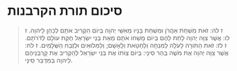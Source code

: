 # סיכום תורת הקרבנות

> ז לה: זֹאת מִשְׁחַת אַהֲרֹן וּמִשְׁחַת בָּנָיו מֵאִשֵּׁי יְהוָה בְּיוֹם הִקְרִיב אֹתָם לְכַהֵן לַיהוָה.
> ז לו: אֲשֶׁר צִוָּה יְהוָה לָתֵת לָהֶם בְּיוֹם מָשְׁחוֹ אֹתָם מֵאֵת בְּנֵי יִשְׂרָאֵל חֻקַּת עוֹלָם לְדֹרֹתָם.
> ז לז: זֹאת הַתּוֹרָה לָעֹלָה לַמִּנְחָה וְלַחַטָּאת וְלָאָשָׁם; וְלַמִּלּוּאִים וּלְזֶבַח הַשְּׁלָמִים.
> ז לח: אֲשֶׁר צִוָּה יְהוָה אֶת מֹשֶׁה בְּהַר סִינָי:  בְּיוֹם צַוֹּתוֹ אֶת בְּנֵי יִשְׂרָאֵל לְהַקְרִיב אֶת קָרְבְּנֵיהֶם לַיהוָה בְּמִדְבַּר סִינָי. 
 

